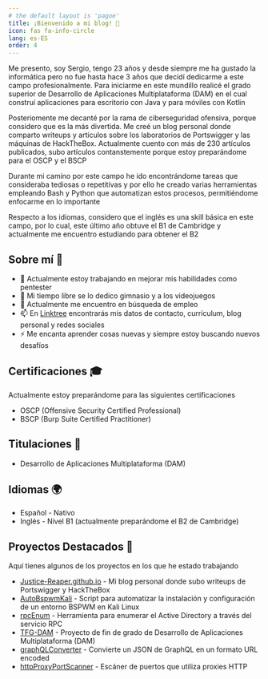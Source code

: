 ```yaml
---
# the default layout is 'pagoe'
title: ¡Bienvenido a mi blog! 👋
icon: fas fa-info-circle
lang: es-ES
order: 4
---
```


Me presento, soy Sergio, tengo 23 años y desde siempre me ha gustado la informática pero no fue hasta hace 3 años que decidí dedicarme a este campo profesionalmente. Para iniciarme en este mundillo realicé el grado superior de Desarrollo de Aplicaciones Multiplataforma (DAM) en el cual construí aplicaciones para escritorio con Java y para móviles con Kotlin

Posteriomente me decanté por la rama de ciberseguridad ofensiva, porque considero que es la más divertida. Me creé un blog personal donde comparto writeups y artículos sobre los laboratorios de Portswigger y las máquinas de HackTheBox. Actualmente cuento con más de 230 artículos publicados, subo artículos contanstemente porque estoy preparándome para el OSCP y el BSCP

Durante mi camino por este campo he ido encontrándome tareas que consideraba tediosas o repetitivas y por ello he creado varias herramientas empleando Bash y Python que automatizan estos procesos, permitiéndome enfocarme en lo importante

Respecto a los idiomas, considero que el inglés es una skill básica en este campo, por lo cual, este último año obtuve el B1 de Cambridge y actualmente me encuentro estudiando para obtener el B2

## Sobre mí 🚀

- 🔭 Actualmente estoy trabajando en mejorar mis habilidades como pentester
- 💪 Mi tiempo libre se lo dedico gimnasio y a los videojuegos
- 💼 Actualmente me encuentro en búsqueda de empleo
- 📫 En [Linktree](https://linktr.ee/Justice_Reaper) encontrarás mis datos de contacto, currículum, blog personal y redes sociales
- ⚡ Me encanta aprender cosas nuevas y siempre estoy buscando nuevos desafíos

## Certificaciones 🎓

Actualmente estoy preparándome para las siguientes certificaciones

- OSCP (Offensive Security Certified Professional)
- BSCP (Burp Suite Certified Practitioner)

## Titulaciones 📜

- Desarrollo de Aplicaciones Multiplataforma (DAM)

## Idiomas 🌍

- Español - Nativo
- Inglés - Nivel B1 (actualmente preparándome el B2 de Cambridge)

## Proyectos Destacados 🌟

Aquí tienes algunos de los proyectos en los que he estado trabajando

- [Justice-Reaper.github.io](https://github.com/Justice-Reaper/Justice-Reaper.github.io) - Mi blog personal donde subo writeups de Portswigger y HackTheBox
- [AutoBspwmKali](https://github.com/Justice-Reaper/AutoBspwmKali.git) - Script para automatizar la instalación y configuración de un entorno BSPWM en Kali Linux
- [rpcEnum](https://github.com/Justice-Reaper/rpcEnum.git) - Herramienta para enumerar el Active Directory a través del servicio RPC
- [TFG-DAM](https://github.com/Justice-Reaper/TFG-DAM.git) - Proyecto de fin de grado de Desarrollo de Aplicaciones Multiplataforma (DAM)  
- [graphQLConverter](https://github.com/Justice-Reaper/graphQLConverter.git) - Convierte un JSON de GraphQL en un formato URL encoded
- [httpProxyPortScanner](https://github.com/Justice-Reaper/httpProxyPortScanner.git) - Escáner de puertos que utiliza proxies HTTP
